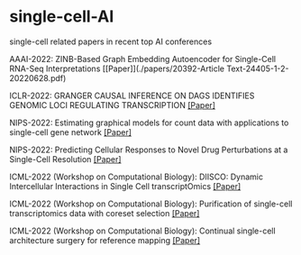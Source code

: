 # single-cell-AI

single-cell related papers in recent top AI conferences

AAAI-2022: ZINB-Based Graph Embedding Autoencoder for Single-Cell RNA-Seq Interpretations [[Paper]](./papers/20392-Article Text-24405-1-2-20220628.pdf)

ICLR-2022: GRANGER CAUSAL INFERENCE ON DAGS IDENTIFIES
GENOMIC LOCI REGULATING TRANSCRIPTION [[Paper]](./papers/2019_granger_causal_inference_on_da.pdf)

NIPS-2022: Estimating graphical models for count data with
applications to single-cell gene network [[Paper]](./papers/4205_estimating_graphical_models_fo.pdf)

NIPS-2022: Predicting Cellular Responses to Novel Drug
Perturbations at a Single-Cell Resolution [[Paper]](./papers/10515_predicting_cellular_responses_.pdf)

ICML-2022 (Workshop on Computational Biology): DIISCO: Dynamic Intercellular Interactions in Single Cell transcriptOmics [[Paper]](./papers/DIISCO_ICML_WCB_2022.pdf)

ICML-2022 (Workshop on Computational Biology): Purification of single-cell transcriptomics data with coreset selection
 [[Paper]](./papers/WCBICML2022_paper_67.pdf)

ICML-2022 (Workshop on Computational Biology): Continual single-cell architecture surgery for reference mapping [[Paper]](./papers/WCBICML2022_paper_68.pdf)






